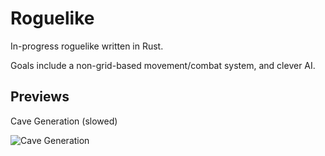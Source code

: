 Roguelike
=========

In-progress roguelike written in Rust.

Goals include a non-grid-based movement/combat system, and clever AI.

## Previews

Cave Generation (slowed)

![Cave Generation](https://github.com/Sushisource/Rustlike/blob/master/github/cavegen.gif)

